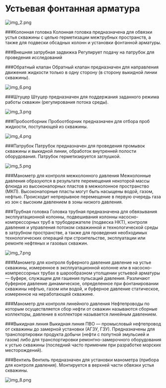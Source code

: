 # Устьевая фонтанная арматура

![img_2.png](img_2.png)

###Колонная головка
Колонная головка предназначена для обвязки устья скважины с целью герметизации межтрубных пространств, а также для подвески обсадных колонн и установки фонтанной арматуры.

###Внешняя затрубная задвижка
Регулирует подачу на патрубок для проведения исследований

###Обратный клапан
Обратный клапан
предназначен для
направления движения
жидкости только в одну
сторону (в сторону выкидной
линии скважины). 

![img_6.png](img_6.png)

###Штуцер
Штуцер предназначен для поддержания
заданного режима работы скважин
(регулирования потока среды).

![img_3.png](img_3.png)

###Пробоотборник
Пробоотборник предназначен для
отбора проб жидкости,
поступающей из скважины.

![img_4.png](img_4.png)

###Патрубок
Патрубок
предназначен для
проведения
промывок скважины
и выкидной линии,
обработок
внутренней полости
оборудования.
Патрубок
герметизируется
заглушкой.

![img_5.png](img_5.png) 

###Манометр для контроля межколонного давления
Межколонные давления образуются в результате перемещения некоторой массы флюида из высоконапорных пластов в межколонное пространство (МКП). Высоконапорные пласты могут быть насыщены водой, газом, нефтью. Происходит непрерывное перемещение в первую очередь газа из зон с высоким давлением в зоны низкого давления.

###Трубная головка
Головка трубная предназначена для обвязывания эксплуатационной колонны, подвешивания колонны насосно-компрессорных труб в трубодержателе (подвеска НКТ), контроля давления и управления потоком скважинной и технологической среды в затрубном пространстве, а также для проведения необходимых технологических операций при строительстве, эксплуатации или ремонте нефтяных и газовых скважин.

![img_7.png](img_7.png)

###Манометр для контроля буферного давления
 давление на устье скважины, измеренное в эксплуатационной колонне или в насосно-компрессорных трубах в шарообразном утолщении устьевой арматуры — буфере, служащем для гашения пульсаций давления. Различают буферное давление динамическое, определенное при фонтанировании скважины нефтью, газом или водой, и буферное давление статическое, измеренное на неработающей скважине.

###Манометр для контроля линейного давления
Нефтепроводы по которым осуществляется сбор нефти от скважин называются сборные коллекторы, давление в коллекторе называется линейным давлением.

###Выкидная линия
Выкидная линия ПВО — промысловый нефтепровод от скважины до замерной установки (АГЗУ, ГЗУ). Предназначены для транспортировки продукта добычи (нефти с попутной эмульсией и газом) либо для транспортировки ремонтно-замерочного оборудования к устью скважины (последний часто применим при разработке морских месторождений).

###Вентиль
Вентиль
предназначен
для установки
манометра
(прибора для
контроля
давления).
Монтируется в
верхней части
обвязки устья
скважины.

![img_8.png](img_8.png)
